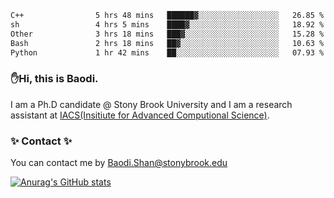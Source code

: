 <!--START_SECTION:waka-->

```txt
C++                5 hrs 48 mins   ██████▓░░░░░░░░░░░░░░░░░░   26.85 %
sh                 4 hrs 5 mins    ████▓░░░░░░░░░░░░░░░░░░░░   18.92 %
Other              3 hrs 18 mins   ███▓░░░░░░░░░░░░░░░░░░░░░   15.28 %
Bash               2 hrs 18 mins   ██▓░░░░░░░░░░░░░░░░░░░░░░   10.63 %
Python             1 hr 42 mins    ██░░░░░░░░░░░░░░░░░░░░░░░   07.93 %
```

<!--END_SECTION:waka-->

### ✋Hi, this is Baodi. 

I am a Ph.D candidate @ Stony Brook University and I am a research assistant at [IACS(Insitiute for Advanced Computional Science)](https://iacs.stonybrook.edu/).

### ✨ Contact ✨

You can contact me by [Baodi.Shan@stonybrook.edu](mailto:Baodi.Shan@stonybrook.edu)

[![Anurag's GitHub stats](https://github-readme-stats.vercel.app/api?username=lwshanbd&theme=jolly&show_icons=true&count_private=true&include_all_commits=true)](https://github.com/anuraghazra/github-readme-stats)



<!--
**lwshanbd/lwshanbd** is a ✨ _special_ ✨ repository because its `README.md` (this file) appears on your GitHub profile.

Here are some ideas to get you started:

- 🔭 I’m currently working on ...
- 🌱 I’m currently learning ...
- 👯 I’m looking to collaborate on ...
- 🤔 I’m looking for help with ...
- 💬 Ask me about ...
- 📫 How to reach me: ...
- 😄 Pronouns: ...
- ⚡ Fun fact: ...
-->
